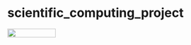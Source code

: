 # scientific_computing_project

<a href="https://nbviewer.jupyter.org/github/mchandra12/scientific_computing_project/blob/main/project_overview.ipynb"
   target="_parent">
   <img align="center"
  src="https://raw.githubusercontent.com/jupyter/design/master/logos/Badges/nbviewer_badge.png"
      width="109" height="20">
</a>
